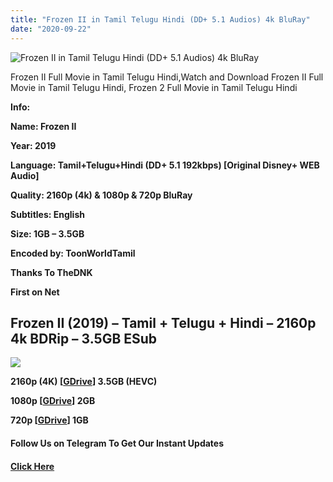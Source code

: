 ```yaml
---
title: "Frozen II in Tamil Telugu Hindi (DD+ 5.1 Audios) 4k BluRay"
date: "2020-09-22"
---
```


![Frozen II in Tamil Telugu Hindi (DD+ 5.1 Audios) 4k BluRay](https://extraimage.com/images/2020/09/22/scale.jpg "Frozen II in Tamil Telugu Hindi (DD+ 5.1 Audios) 4k BluRay")

Frozen II Full Movie in Tamil Telugu Hindi,Watch and Download Frozen II Full Movie in Tamil Telugu Hindi, Frozen 2 Full Movie in Tamil Telugu Hindi

**Info:**

**Name: Frozen II**

**Year: 2019**

**Language: Tamil+Telugu+Hindi (DD+ 5.1 192kbps) \[Original Disney+ WEB Audio\]**

**Quality: **2160p (4k) & 1080p & 720p BluRay****

**Subtitles: English**

**Size: 1GB – 3.5GB**

**Encoded by: ToonWorldTamil**

**Thanks To TheDNK**

**First on Net**

## Frozen II (2019) – Tamil + Telugu + Hindi – 2160p 4k BDRip – 3.5GB ESub

![](https://extraimage.com/images/2020/09/22/81x1t2PpvDL._SX342_.jpg)

**2160p (4K) \[[GDrive](https://gplinks.co/wV9o)\] 3.5GB (HEVC)**

**1080p \[[GDrive](https://gplinks.co/n3E6c)\] 2GB**

**720p \[[GDrive](https://gplinks.co/3LkP)\] 1GB**

#### **Follow Us on Telegram To Get Our Instant Updates**

#### **[Click Here](https://t.me/joinchat/AAAAAEDdWfKBosrNxtfy-Q)**
